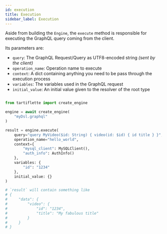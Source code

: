 ```yaml
---
id: execution
title: Execution
sidebar_label: Execution
---
```


Aside from building the `Engine`, the `execute` method is responsible for executing the GraphQL query coming from the client.

Its parameters are:
* `query`: The GraphQL Request/Query as UTF8-encoded string _(sent by the client)_
* `operation_name`: Operation name to execute
* `context`: A dict containing anything you need to be pass through the execution process
* `variables`: The variables used in the GraphQL request
* `initial_value`: An initial value given to the resolver of the root type

```python

from tartiflette import create_engine

engine = await create_engine(
    "myDsl.graphql"
)

result = engine.execute(
    query="query MyVideo($id: String) { video(id: $id) { id title } }",
    operation_name="hello_world",
    context={
        "mysql_client": MySQLClient(),
        "auth_info": AuthInfo()
    },
    variables: {
        "id": "1234"
    },
    initial_value: {}
)

# `result` will contain something like
# {
#     "data": {
#         "video": {
#             "id": "1234",
#             "title": "My fabulous title"
#         }
#     }
# }
```
